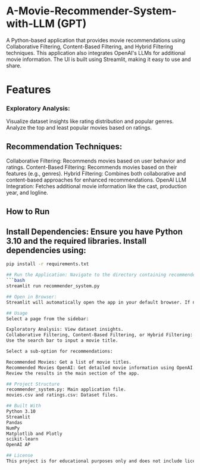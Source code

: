 # A-Movie-Recommender-System-with-LLM (GPT)
A Python-based application that provides movie recommendations using Collaborative Filtering, Content-Based Filtering, and Hybrid Filtering techniques. This application also integrates OpenAI's LLMs for additional movie information. The UI is built using Streamlit, making it easy to use and share.


# Features
### Exploratory Analysis:

Visualize dataset insights like rating distribution and popular genres.
Analyze the top and least popular movies based on ratings.

## Recommendation Techniques:

Collaborative Filtering: Recommends movies based on user behavior and ratings.
Content-Based Filtering: Recommends movies based on their features (e.g., genres).
Hybrid Filtering: Combines both collaborative and content-based approaches for enhanced recommendations.
OpenAI LLM Integration: Fetches additional movie information like the cast, production year, and logline.


## How to Run
## Install Dependencies: Ensure you have Python 3.10 and the required libraries. Install dependencies using:

```bash
pip install -r requirements.txt

## Run the Application: Navigate to the directory containing recommender_system.py and execute:
```bash
streamlit run recommender_system.py

## Open in Browser: 
Streamlit will automatically open the app in your default browser. If not, access it via the URL provided in the terminal (e.g., http://localhost:8501).

## Usage
Select a page from the sidebar:

Exploratory Analysis: View dataset insights.
Collaborative Filtering, Content-Based Filtering, or Hybrid Filtering: Get movie recommendations.
Use the search bar to input a movie title.

Select a sub-option for recommendations:

Recommended Movies: Get a list of movie titles.
Recommended Movies OpenAI: Get detailed movie information using OpenAI.
Review the results in the main section of the app.

## Project Structure
recommender_system.py: Main application file.
movies.csv and ratings.csv: Dataset files.

## Built With
Python 3.10
Streamlit
Pandas
NumPy
Matplotlib and Plotly
scikit-learn
OpenAI AP

## License
This project is for educational purposes only and does not include licensing for datasets or models used.


